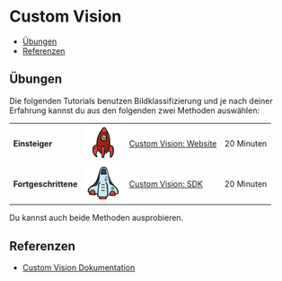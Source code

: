 # Custom Vision

- [Übungen](#übungen)
- [Referenzen](#referenzen)

## Übungen

Die folgenden Tutorials benutzen Bildklassifizierung und je nach deiner Erfahrung kannst du aus den folgenden zwei Methoden auswählen:

|                      |                                                 |                                              |     |
| -------------------- | ----------------------------------------------- | -------------------------------------------- | --- |
| **Einsteiger**       | ![Einsteiger](../images/beginner.png)           | [Custom Vision: Website](./website/README.md) | 20 Minuten  |
| **Fortgeschrittene** | ![Fortgeschrittene](../images/intermediate.png) | [Custom Vision: SDK](./sdk/README.md)         | 20 Minuten  |

Du kannst auch beide Methoden ausprobieren.

## Referenzen

* [Custom Vision Dokumentation](https://docs.microsoft.com/en-us/azure/cognitive-services/custom-vision-service/)
